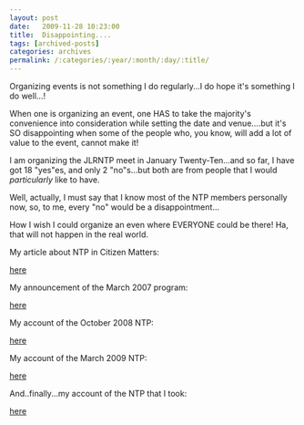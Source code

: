 ```yaml
---
layout: post
date:	2009-11-28 10:23:00
title:  Disappointing....
tags: [archived-posts]
categories: archives
permalink: /:categories/:year/:month/:day/:title/
---
```

Organizing events is not something I do regularly...I do hope it's something I do well...!

When one is organizing an event, one HAS to take the majority's convenience into consideration while setting the date and venue....but it's SO disappointing when some of the people who, you know, will add a lot of value to the event, cannot make it!

I am organizing the JLRNTP meet in January Twenty-Ten...and so far, I have  got 18 "yes"es, and only  2 "no"s...but both are from people that I would *particularly* like to have. 

Well, actually, I must say that I know most of the NTP members personally now, so, to me, every "no" would be a disappointment...

How I wish I could organize an even where EVERYONE could be there! Ha, that will not happen in the real world.

My article about NTP in Citizen Matters:

<a href="http://bangalore.citizenmatters.in/articles/view/95-ready-to-escape-into-the-woods"> here </a>

My announcement of the March 2007 program:

<a href="http://deponti.livejournal.com/200059.html"> here </a>

My account of the October 2008 NTP:

<a href="http://deponti.livejournal.com/451434.html"> here </a>

My account of the March 2009 NTP:

<a href="http://deponti.livejournal.com/39382.html"> here </a>

And..finally...my account of the NTP that I took:

<a href="http://deponti.livejournal.com/44797.html"> here </a>
